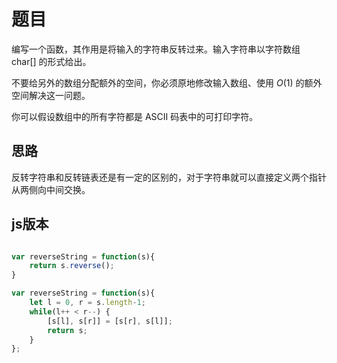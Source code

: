 # 题目

编写一个函数，其作用是将输入的字符串反转过来。输入字符串以字符数组 char[] 的形式给出。

不要给另外的数组分配额外的空间，你必须原地修改输入数组、使用 $O(1)$ 的额外空间解决这一问题。

你可以假设数组中的所有字符都是 ASCII 码表中的可打印字符。

## 思路

反转字符串和反转链表还是有一定的区别的，对于字符串就可以直接定义两个指针从两侧向中间交换。

## js版本

~~~javascript

var reverseString = function(s){
    return s.reverse();
}

var reverseString = function(s){
    let l = 0, r = s.length-1;
    while(l++ < r--) {
        [s[l], s[r]] = [s[r], s[l]];
        return s;
    }
};
~~~